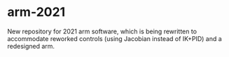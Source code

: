 # arm-2021
New repository for 2021 arm software, which is being rewritten to accommodate reworked controls (using Jacobian instead of IK+PID) and a redesigned arm.
